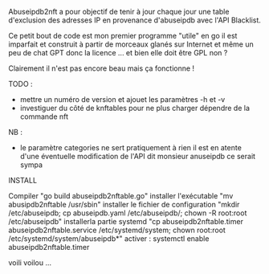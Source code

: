 Abuseipdb2nft a pour objectif de tenir à jour chaque jour une table d'exclusion des adresses IP en provenance d'abuseipdb avec l'API Blacklist.

Ce petit bout de code est mon premier programme "utile" en go il est imparfait et construit à partir de morceaux glanés sur Internet et même un peu de chat GPT donc la licence ... et bien elle doit être GPL non ?

Clairement il n'est pas encore beau mais ça fonctionne !

TODO :
- mettre un numéro de version et ajouet les paramètres -h et -v 
- investiguer du côté de knftables pour ne plus charger dépendre de la commande nft

NB :
- le paramètre categories ne sert pratiquement à rien il est en atente d'une éventuelle modification de l'API dit monsieur anuseipdb ce serait sympa

INSTALL

Compiler "go build abuseipdb2nftable.go"
installer l'exécutable "mv abusipdb2nftable /usr/sbin"
installer le fichier de configuration "mkdir /etc/abuseipdb; cp abuseipdb.yaml /etc/abuseipdb/; chown -R root:root /etc/abuseipdb"
installerla partie systemd "cp abuseipdb2nftable.timer abuseipdb2nftable.service /etc/systemd/system; chown root:root /etc/systemd/system/abuseipdb*"
activer : systemctl enable abuseipdb2nftable.timer

voili voilou ...
